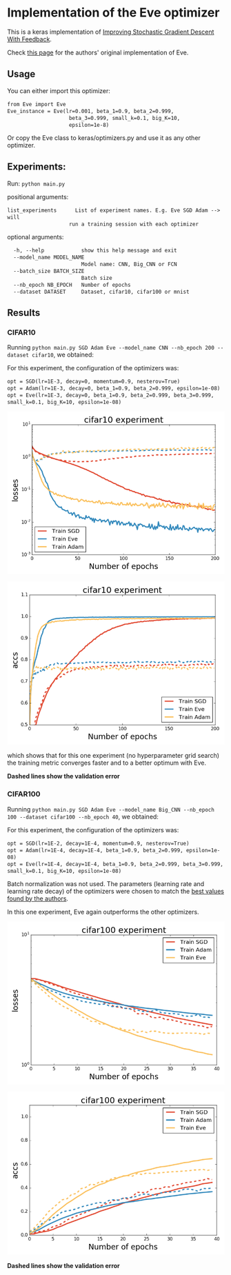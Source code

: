 # Implementation of the Eve optimizer


This is a keras implementation of [Improving Stochastic Gradient Descent With Feedback](https://arxiv.org/pdf/1611.01505v1.pdf).

Check [this page](https://github.com/jayanthkoushik/sgd-feedback/blob/master/src/eve.py) for the authors' original implementation of Eve.

## Usage

You can either import this optimizer:

    from Eve import Eve
    Eve_instance = Eve(lr=0.001, beta_1=0.9, beta_2=0.999,
                        beta_3=0.999, small_k=0.1, big_K=10,
                        epsilon=1e-8)


Or copy the Eve class to keras/optimizers.py and use it as any other optimizer.

## Experiments:

Run: `python main.py`


positional arguments:

    list_experiments      List of experiment names. E.g. Eve SGD Adam --> will
                        run a training session with each optimizer

optional arguments:

      -h, --help            show this help message and exit
      --model_name MODEL_NAME
                            Model name: CNN, Big_CNN or FCN
      --batch_size BATCH_SIZE
                            Batch size
      --nb_epoch NB_EPOCH   Number of epochs
      --dataset DATASET     Dataset, cifar10, cifar100 or mnist


## Results

### CIFAR10

Running `python main.py SGD Adam Eve --model_name CNN --nb_epoch 200 --dataset cifar10`, we obtained:

For this experiment, the configuration of the optimizers was:

    opt = SGD(lr=1E-3, decay=0, momentum=0.9, nesterov=True)
    opt = Adam(lr=1E-3, decay=0, beta_1=0.9, beta_2=0.999, epsilon=1e-08)
    opt = Eve(lr=1E-3, decay=0, beta_1=0.9, beta_2=0.999, beta_3=0.999, small_k=0.1, big_K=10, epsilon=1e-08)

![CIFAR10](./figures/cifar10_results_losses.png)

![CIFAR10](./figures/cifar10_results_accs.png)

which shows that for this one experiment (no hyperparameter grid search) the training metric converges faster and to a better optimum with Eve.

**Dashed lines show the validation error**

### CIFAR100

Running `python main.py SGD Adam Eve --model_name Big_CNN --nb_epoch 100 --dataset cifar100 --nb_epoch 40`, we obtained:

For this experiment, the configuration of the optimizers was:

    opt = SGD(lr=1E-2, decay=1E-4, momentum=0.9, nesterov=True)
    opt = Adam(lr=1E-4, decay=1E-4, beta_1=0.9, beta_2=0.999, epsilon=1e-08)
    opt = Eve(lr=1E-4, decay=1E-4, beta_1=0.9, beta_2=0.999, beta_3=0.999, small_k=0.1, big_K=10, epsilon=1e-08)

Batch normalization was not used.
The parameters (learning rate and learning rate decay) of the optimizers were chosen to match the [best values found by the authors](https://github.com/jayanthkoushik/sgd-feedback/issues/2).

In this one experiment, Eve again outperforms the other optimizers.

![CIFAR100](./figures/cifar100_results_losses.png)

![CIFAR100](./figures/cifar100_results_accs.png)

**Dashed lines show the validation error**